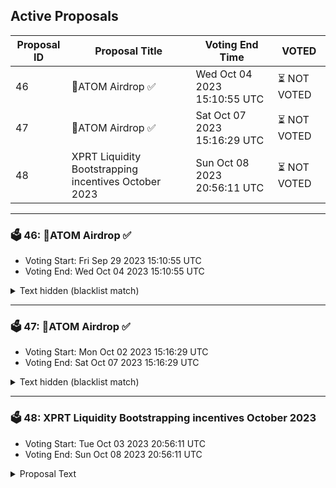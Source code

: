 ## Active Proposals

| Proposal ID | Proposal Title | Voting End Time | VOTED |
|-------------|----------------|-----------------|-------|
| 46 | 💎ATOM Airdrop ✅ | Wed Oct 04 2023 15:10:55 UTC | ⏳ NOT VOTED |
| 47 | 💎ATOM Airdrop ✅  | Sat Oct 07 2023 15:16:29 UTC | ⏳ NOT VOTED |
| 48 | XPRT Liquidity Bootstrapping incentives October 2023 | Sun Oct 08 2023 20:56:11 UTC | ⏳ NOT VOTED |

---

### 🗳 46: 💎ATOM Airdrop ✅
- Voting Start: Fri Sep 29 2023 15:10:55 UTC
- Voting End: Wed Oct 04 2023 15:10:55 UTC

<details>
<summary>Text hidden (blacklist match)</summary>
 
</details>

---

### 🗳 47: 💎ATOM Airdrop ✅ 
- Voting Start: Mon Oct 02 2023 15:16:29 UTC
- Voting End: Sat Oct 07 2023 15:16:29 UTC

<details>
<summary>Text hidden (blacklist match)</summary>
 
</details>

---

### 🗳 48: XPRT Liquidity Bootstrapping incentives October 2023
- Voting Start: Tue Oct 03 2023 20:56:11 UTC
- Voting End: Sun Oct 08 2023 20:56:11 UTC

<details>
<summary>Proposal Text</summary>
 
Incentivize the ATOM/XPRT pool on Dexter with 55,000 XPRT and the XPRT/OSMO (Pool #1101) on Osmosis with 10,000 XPRT for 30 days starting around 8 October 2023.

More details [here](https://forum.persistence.one/t/xlb-incentives-october-2023/265).
</details>
